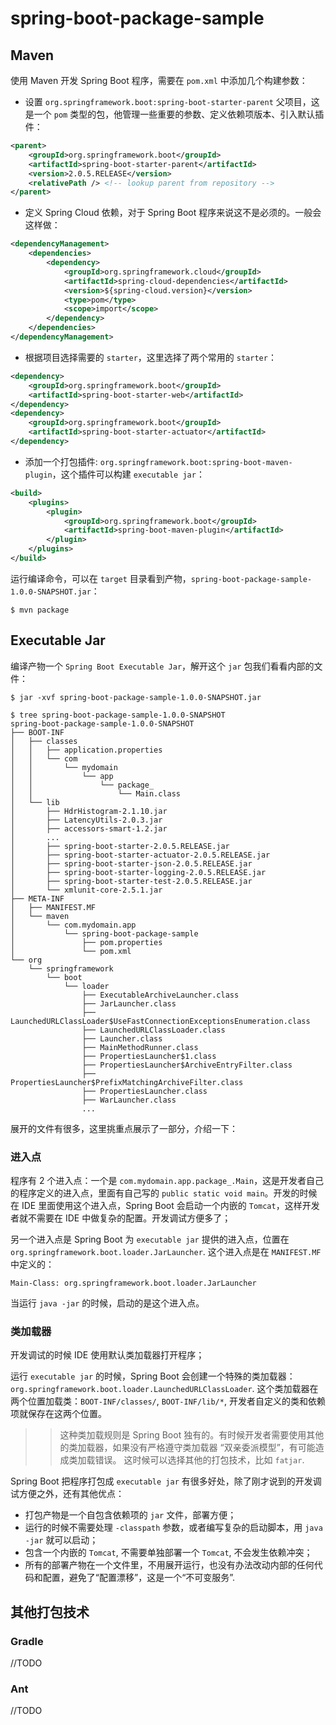 # spring-boot-package-sample

## Maven

使用 Maven 开发 Spring Boot 程序，需要在 `pom.xml` 中添加几个构建参数：

- 设置 `org.springframework.boot:spring-boot-starter-parent` 父项目，这是一个 `pom` 类型的包，他管理一些重要的参数、定义依赖项版本、引入默认插件：

```xml
<parent>
    <groupId>org.springframework.boot</groupId>
    <artifactId>spring-boot-starter-parent</artifactId>
    <version>2.0.5.RELEASE</version>
    <relativePath /> <!-- lookup parent from repository -->
</parent>
```

- 定义 Spring Cloud 依赖，对于 Spring Boot 程序来说这不是必须的。一般会这样做：

```xml
<dependencyManagement>
    <dependencies>
        <dependency>
            <groupId>org.springframework.cloud</groupId>
            <artifactId>spring-cloud-dependencies</artifactId>
            <version>${spring-cloud.version}</version>
            <type>pom</type>
            <scope>import</scope>
        </dependency>
    </dependencies>
</dependencyManagement>
```

- 根据项目选择需要的 `starter`，这里选择了两个常用的 `starter`：

```xml
<dependency>
    <groupId>org.springframework.boot</groupId>
    <artifactId>spring-boot-starter-web</artifactId>
</dependency>
<dependency>
    <groupId>org.springframework.boot</groupId>
    <artifactId>spring-boot-starter-actuator</artifactId>
</dependency>
```

- 添加一个打包插件: `org.springframework.boot:spring-boot-maven-plugin`，这个插件可以构建 `executable jar`：

```xml
<build>
    <plugins>
        <plugin>
            <groupId>org.springframework.boot</groupId>
            <artifactId>spring-boot-maven-plugin</artifactId>
        </plugin>
    </plugins>
</build>
```

运行编译命令，可以在 `target` 目录看到产物，`spring-boot-package-sample-1.0.0-SNAPSHOT.jar`：

```shell
$ mvn package
```

## Executable Jar

编译产物一个 `Spring Boot Executable Jar`，解开这个 `jar` 包我们看看内部的文件：

```shell
$ jar -xvf spring-boot-package-sample-1.0.0-SNAPSHOT.jar

$ tree spring-boot-package-sample-1.0.0-SNAPSHOT
spring-boot-package-sample-1.0.0-SNAPSHOT
├── BOOT-INF
│   ├── classes
│   │   ├── application.properties
│   │   └── com
│   │       └── mydomain
│   │           └── app
│   │               └── package_
│   │                   └── Main.class
│   └── lib
│       ├── HdrHistogram-2.1.10.jar
│       ├── LatencyUtils-2.0.3.jar
│       ├── accessors-smart-1.2.jar
│       ...
│       ├── spring-boot-starter-2.0.5.RELEASE.jar
│       ├── spring-boot-starter-actuator-2.0.5.RELEASE.jar
│       ├── spring-boot-starter-json-2.0.5.RELEASE.jar
│       ├── spring-boot-starter-logging-2.0.5.RELEASE.jar
│       ├── spring-boot-starter-test-2.0.5.RELEASE.jar
│       └── xmlunit-core-2.5.1.jar
├── META-INF
│   ├── MANIFEST.MF
│   └── maven
│       └── com.mydomain.app
│           └── spring-boot-package-sample
│               ├── pom.properties
│               └── pom.xml
└── org
    └── springframework
        └── boot
            └── loader
                ├── ExecutableArchiveLauncher.class
                ├── JarLauncher.class
                ├── LaunchedURLClassLoader$UseFastConnectionExceptionsEnumeration.class
                ├── LaunchedURLClassLoader.class
                ├── Launcher.class
                ├── MainMethodRunner.class
                ├── PropertiesLauncher$1.class
                ├── PropertiesLauncher$ArchiveEntryFilter.class
                ├── PropertiesLauncher$PrefixMatchingArchiveFilter.class
                ├── PropertiesLauncher.class
                ├── WarLauncher.class
                ...
```

展开的文件有很多，这里挑重点展示了一部分，介绍一下：

### 进入点

程序有 2 个进入点：一个是 `com.mydomain.app.package_.Main`，这是开发者自己的程序定义的进入点，里面有自己写的 `public static void main`。开发的时候在 IDE 里面使用这个进入点，Spring Boot 会启动一个内嵌的 `Tomcat`，这样开发者就不需要在 IDE 中做复杂的配置。开发调试方便多了；

另一个进入点是 Spring Boot 为 `executable jar` 提供的进入点，位置在 `org.springframework.boot.loader.JarLauncher`. 这个进入点是在 `MANIFEST.MF` 中定义的：

```
Main-Class: org.springframework.boot.loader.JarLauncher
```

当运行 `java -jar` 的时候，启动的是这个进入点。

### 类加载器

开发调试的时候 IDE 使用默认类加载器打开程序；

运行 `executable jar` 的时候，Spring Boot 会创建一个特殊的类加载器：`org.springframework.boot.loader.LaunchedURLClassLoader`. 这个类加载器在两个位置加载类：`BOOT-INF/classes/`, `BOOT-INF/lib/*`, 开发者自定义的类和依赖项就保存在这两个位置。

>> 这种类加载规则是 Spring Boot 独有的。有时候开发者需要使用其他的类加载器，如果没有严格遵守类加载器 “双亲委派模型”，有可能造成类加载错误。
>> 这时候可以选择其他的打包技术，比如 `fatjar`.

Spring Boot 把程序打包成 `executable jar` 有很多好处，除了刚才说到的开发调试方便之外，还有其他优点：

- 打包产物是一个自包含依赖项的 `jar` 文件，部署方便；
- 运行的时候不需要处理 `-classpath` 参数，或者编写复杂的启动脚本，用 `java  -jar` 就可以启动；
- 包含一个内嵌的 `Tomcat`, 不需要单独部署一个 `Tomcat`, 不会发生依赖冲突；
- 所有的部署产物在一个文件里，不用展开运行，也没有办法改动内部的任何代码和配置，避免了“配置漂移”，这是一个“不可变服务”.

## 其他打包技术

### Gradle

//TODO

### Ant

//TODO
